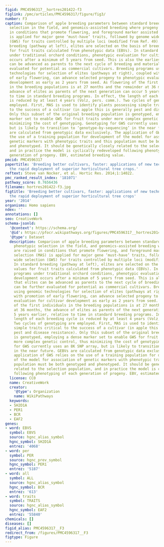 ```yaml
---
figid: PMC4596317__hortres201422-f3
figlink: /pmc/articles/PMC4596317/figure/fig3/
number: F3
caption: Comparison of apple breeding parameters between standard breeding using phenotypic
  selection in the field, and genomics-assisted breeding where progeny are raised
  in conditions that promote flowering, and foreground marker assisted selection (MAS)
  is applied for major gene ‘must-have’ traits, followed by genome wide selection
  (GWS) for traits controlled by multiple loci (modified from Ref. 49). In standard
  breeding (pathway at left), elites are selected on the basis of breeding values
  for fruit traits calculated from phenotypic data (EBVs). In standard breeding programs
  under traditional orchard conditions, phenotypic evaluation for cultivar development
  occurs after a minimum of 5 years from seed. This is also the earliest that elites
  can be advanced as parents to the next cycle of breeding and material can be further
  evaluated for potential as commercial cultivars. Breeding programs using genomic
  technologies for selection of elites (pathways at right), coupled with promotion
  of early flowering, can advance selected progeny to phenotypic evaluation for cultivar
  development as early as 2 years from seed. As flowering of the first individuals
  in the breeding populations is at 27 months and the remainder at 36 months, the
  advance of elites as parents of the next generation can occur 5 years earlier, relative
  to time in standard breeding programs. In effect, the length of each breeding cycle
  is reduced by at least 4 years (Volz, pers. comm.). Two cycles of genotyping are
  employed. First, MAS is used to identify plants possessing simple traits critical
  to the success of a cultivar (in apple this is generally pest and disease resistance).
  Only this subset of the original breeding population is genotyped, employing a dense
  marker set to enable GWS for fruit traits under more complex genetic control, thus
  minimizing the cost of genotyping. Genotyping for GWS currently uses an 8K SNP array,
  but is likely to transition to ‘genotype-by-sequencing’ in the near future. GEBVs
  are calculated from genotypic data exclusively. The application of GWS relies on
  the use of a training population for development of the model for association of
  genetic markers with phenotypic traits and this population must be both genotyped
  and phenotyped. It should be genetically closely related to the selection population,
  and in practice the model is cyclically redeveloped following phenotyping of each
  generation of progeny. EBV, estimated breeding value.
pmcid: PMC4596317
papertitle: 'Breeding better cultivars, faster: applications of new technologies for
  the rapid deployment of superior horticultural tree crops.'
reftext: Steve van Nocker, et al. Hortic Res. 2014;1:14022.
pmc_ranked_result_index: '181071'
pathway_score: 0.7656436
filename: hortres201422-f3.jpg
figtitle: 'Breeding better cultivars, faster: applications of new technologies for
  the rapid deployment of superior horticultural tree crops'
year: '2014'
organisms: Homo sapiens
ndex: ''
annotations: []
seo: CreativeWork
schema-jsonld:
  '@context': https://schema.org/
  '@id': https://pfocr.wikipathways.org/figures/PMC4596317__hortres201422-f3.html
  '@type': Dataset
  description: Comparison of apple breeding parameters between standard breeding using
    phenotypic selection in the field, and genomics-assisted breeding where progeny
    are raised in conditions that promote flowering, and foreground marker assisted
    selection (MAS) is applied for major gene ‘must-have’ traits, followed by genome
    wide selection (GWS) for traits controlled by multiple loci (modified from Ref. 49).
    In standard breeding (pathway at left), elites are selected on the basis of breeding
    values for fruit traits calculated from phenotypic data (EBVs). In standard breeding
    programs under traditional orchard conditions, phenotypic evaluation for cultivar
    development occurs after a minimum of 5 years from seed. This is also the earliest
    that elites can be advanced as parents to the next cycle of breeding and material
    can be further evaluated for potential as commercial cultivars. Breeding programs
    using genomic technologies for selection of elites (pathways at right), coupled
    with promotion of early flowering, can advance selected progeny to phenotypic
    evaluation for cultivar development as early as 2 years from seed. As flowering
    of the first individuals in the breeding populations is at 27 months and the remainder
    at 36 months, the advance of elites as parents of the next generation can occur
    5 years earlier, relative to time in standard breeding programs. In effect, the
    length of each breeding cycle is reduced by at least 4 years (Volz, pers. comm.).
    Two cycles of genotyping are employed. First, MAS is used to identify plants possessing
    simple traits critical to the success of a cultivar (in apple this is generally
    pest and disease resistance). Only this subset of the original breeding population
    is genotyped, employing a dense marker set to enable GWS for fruit traits under
    more complex genetic control, thus minimizing the cost of genotyping. Genotyping
    for GWS currently uses an 8K SNP array, but is likely to transition to ‘genotype-by-sequencing’
    in the near future. GEBVs are calculated from genotypic data exclusively. The
    application of GWS relies on the use of a training population for development
    of the model for association of genetic markers with phenotypic traits and this
    population must be both genotyped and phenotyped. It should be genetically closely
    related to the selection population, and in practice the model is cyclically redeveloped
    following phenotyping of each generation of progeny. EBV, estimated breeding value.
  license: CC0
  name: CreativeWork
  creator:
    '@type': Organization
    name: WikiPathways
  keywords:
  - SH2D1A
  - PER1
  - BCR
  - EAF2
genes:
- word: EBVS
  symbol: EBVS
  source: hgnc_alias_symbol
  hgnc_symbol: SH2D1A
  entrez: '4068'
- word: per
  symbol: PER
  source: hgnc_prev_symbol
  hgnc_symbol: PER1
  entrez: '5187'
- word: all
  symbol: ALL
  source: hgnc_alias_symbol
  hgnc_symbol: BCR
  entrez: '613'
- word: traits
  symbol: TRAITS
  source: hgnc_alias_symbol
  hgnc_symbol: EAF2
  entrez: '55840'
chemicals: []
diseases: []
figid_alias: PMC4596317__F3
redirect_from: /figures/PMC4596317__F3
figtype: Figure
---
```

